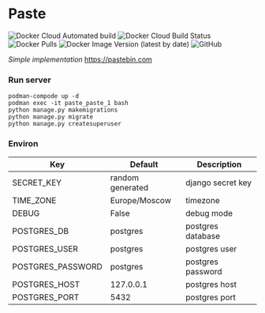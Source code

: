 Paste
=====
![Docker Cloud Automated build](https://img.shields.io/docker/cloud/automated/dessolo/paste)
![Docker Cloud Build Status](https://img.shields.io/docker/cloud/build/dessolo/paste)
![Docker Pulls](https://img.shields.io/docker/pulls/dessolo/paste)
![Docker Image Version (latest by date)](https://img.shields.io/docker/v/dessolo/paste)
![GitHub](https://img.shields.io/github/license/dessolo/Paste)

*Simple implementation* https://pastebin.com
### Run server
```shell script
podman-compode up -d
podman exec -it paste_paste_1 bash
python manage.py makemigrations
python manage.py migrate
python manage.py createsuperuser
```
### Environ
|Key|Default|Description|
|------|-------|------|
|SECRET_KEY|random generated|django secret key|
|TIME_ZONE|Europe/Moscow|timezone|
|DEBUG|False|debug mode|
|POSTGRES_DB|postgres| postgres database|
|POSTGRES_USER|postgres|postgres user|
|POSTGRES_PASSWORD|postgres|postgres password|
|POSTGRES_HOST|127.0.0.1|postgres host|
|POSTGRES_PORT|5432|postgres port|

